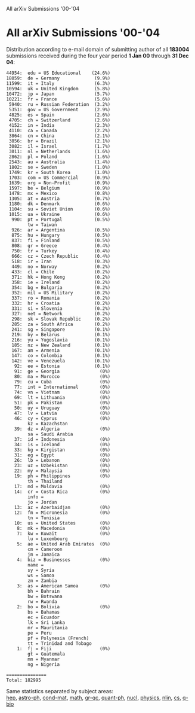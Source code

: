 All arXiv Submissions '00-'04

All arXiv Submissions '00-'04
=============================

Distribution according to e-mail domain of submitting author of all
**183004** submissions received during the four year period **1 Jan 00**
through **31 Dec 04**:

    44954:  edu = US Educational    (24.6%)
    18059:  de = Germany             (9.9%)
    11599:  it = Italy               (6.3%)
    10594:  uk = United Kingdom      (5.8%)
    10472:  jp = Japan               (5.7%)
    10221:  fr = France              (5.6%)
     5940:  ru = Russian Federation  (3.2%)
     5351:  gov = US Government      (2.9%)
     4825:  es = Spain               (2.6%)
     4705:  ch = Switzerland         (2.6%)
     4152:  in = India               (2.3%)
     4110:  ca = Canada              (2.2%)
     3864:  cn = China               (2.1%)
     3856:  br = Brazil              (2.1%)
     3082:  il = Israel              (1.7%)
     3011:  nl = Netherlands         (1.6%)
     2862:  pl = Poland              (1.6%)
     2543:  au = Australia           (1.4%)
     1802:  se = Sweden              (1.0%)
     1749:  kr = South Korea         (1.0%)
     1703:  com = US Commercial      (0.9%)
     1639:  org = Non-Profit         (0.9%)
     1597:  be = Belgium             (0.9%)
     1478:  mx = Mexico              (0.8%)
     1305:  at = Austria             (0.7%)
     1180:  dk = Denmark             (0.6%)
     1104:  su = Soviet Union        (0.6%)
     1015:  ua = Ukraine             (0.6%)
      990:  pt = Portugal            (0.5%)
            tw = Taiwan
      926:  ar = Argentina           (0.5%)
      875:  hu = Hungary             (0.5%)
      837:  fi = Finland             (0.5%)
      808:  gr = Greece              (0.4%)
      750:  tr = Turkey              (0.4%)
      666:  cz = Czech Republic      (0.4%)
      518:  ir = Iran                (0.3%)
      449:  no = Norway              (0.2%)
      433:  cl = Chile               (0.2%)
      371:  hk = Hong Kong           (0.2%)
      358:  ie = Ireland             (0.2%)
      354:  bg = Bulgaria            (0.2%)
      352:  mil = US Military        (0.2%)
      337:  ro = Romania             (0.2%)
      332:  hr = Croatia             (0.2%)
      331:  si = Slovenia            (0.2%)
      327:  net = Network            (0.2%)
      298:  sk = Slovak Republic     (0.2%)
      285:  za = South Africa        (0.2%)
      241:  sg = Singapore           (0.1%)
      219:  by = Belarus             (0.1%)
      216:  yu = Yugoslavia          (0.1%)
      185:  nz = New Zealand         (0.1%)
      167:  am = Armenia             (0.1%)
      147:  co = Colombia            (0.1%)
      142:  ve = Venezuela           (0.1%)
       92:  ee = Estonia             (0.1%)
       91:  ge = Georgia               (0%)
       80:  ma = Morocco               (0%)
       79:  cu = Cuba                  (0%)
       77:  int = International        (0%)
       74:  vn = Vietnam               (0%)
       69:  lt = Lithuania             (0%)
       51:  pk = Pakistan              (0%)
       50:  uy = Uruguay               (0%)
       47:  lv = Latvia                (0%)
       46:  cy = Cyprus                (0%)
            kz = Kazachstan
       39:  dz = Algeria               (0%)
            sa = Saudi Arabia
       37:  id = Indonesia             (0%)
       34:  is = Iceland               (0%)
       33:  kg = Kirgistan             (0%)
       31:  eg = Egypt                 (0%)
       26:  lb = Lebanon               (0%)
       23:  uz = Uzbekistan            (0%)
       22:  my = Malaysia              (0%)
       19:  ph = Philippines           (0%)
            th = Thailand
       17:  md = Moldavia              (0%)
       14:  cr = Costa Rica            (0%)
            info = 
            jo = Jordan
       13:  az = Azerbaidjan           (0%)
       12:  fm = Micronesia            (0%)
            tn = Tunisia
       10:  us = United States         (0%)
        8:  mk = Macedonia             (0%)
        7:  kw = Kuwait                (0%)
            lu = Luxembourg
        5:  ae = United Arab Emirates  (0%)
            cm = Cameroon
            jm = Jamaica
        4:  biz = Businesses           (0%)
            name = 
            sy = Syria
            ws = Samoa
            zm = Zambia
        3:  as = American Samoa        (0%)
            bh = Bahrain
            bw = Botswana
            rw = Rwanda
        2:  bo = Bolivia               (0%)
            bs = Bahamas
            ec = Ecuador
            lk = Sri Lanka
            mr = Mauritania
            pe = Peru
            pf = Polynesia (French)
            tt = Trinidad and Tobago
        1:  fj = Fiji                  (0%)
            gt = Guatemala
            mm = Myanmar
            ng = Nigeria

    ===============
    Total: 182995

<span id="rest">Same</span> statistics separated by subject areas:  
[hep](au_hep.html), [astro-ph](au_astro-ph.html),
[cond-mat](au_cond-mat.html), [math](au_math.html),
[gr-qc](au_gr-qc.html), [quant-ph](au_quant-ph.html),
[nucl](au_nucl.html), [physics](au_physics.html), [nlin](au_nlin.html),
[cs](au_cs.html), [q-bio](au_q-bio.html)
